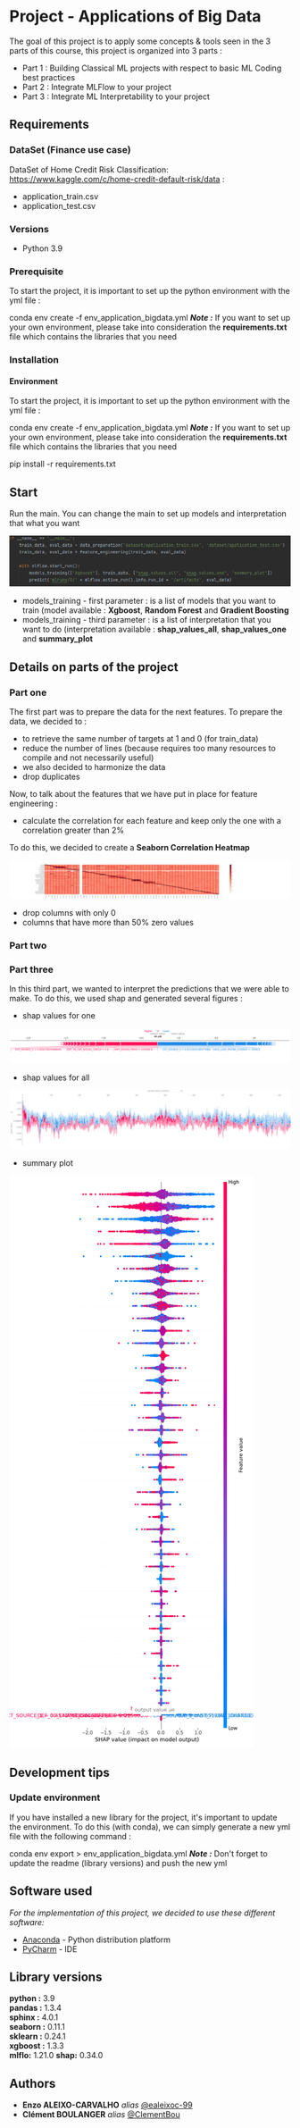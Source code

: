 
  
# Project - Applications of Big Data  
  
The goal of this project is to apply some concepts & tools seen in the 3 parts of this course, this project is organized into 3 parts :   
- Part 1 : Building Classical ML projects with respect to basic ML Coding best practices   
- Part 2 : Integrate MLFlow to your project   
- Part 3 : Integrate ML Interpretability to your project  
  
## Requirements  
  
### DataSet (Finance use case)  
  
DataSet of Home Credit Risk Classification: https://www.kaggle.com/c/home-credit-default-risk/data :  
- application_train.csv  
- application_test.csv  
  
### Versions  
  
- Python 3.9  
  
### Prerequisite  
  
To start the project, it is important to set up the python environment with the yml file :  
  
 conda env create -f env_application_bigdata.yml  ***Note :*** If you want to set up your own environment, please take into consideration the **requirements.txt** file which contains the libraries that you need  
  
### Installation  
  
#### Environment   
To start the project, it is important to set up the python environment with the yml file :  
  
 conda env create -f env_application_bigdata.yml  ***Note :*** If you want to set up your own environment, please take into consideration the **requirements.txt** file which contains the libraries that you need  
  
 pip install -r requirements.txt   
  
## Start  
  
Run the main. You can change the main to set up models and interpretation that what you want 

![seaborn image](https://github.com/ClementBou/Application_BigData_Project/blob/main/images/main.png?raw=true)

 - models_training - first parameter :  is a list of models that you want to train (model available : **Xgboost**, **Random Forest** and **Gradient Boosting**
 - models_training - third parameter : is a list of interpretation that you want to do (interpretation available : **shap_values_all**, **shap_values_one** and **summary_plot**

## Details on parts of the project

### Part one

The first part was to prepare the data for the next features.
To prepare the data, we decided to :

 -   to retrieve the same number of targets at 1 and 0 (for train_data)
 -   reduce the number of lines (because requires too many resources to compile and not necessarily useful)
 - we also decided to harmonize the data
 -  drop duplicates
 
Now, to talk about the features that we have put in place for feature engineering :
 - calculate the correlation for each feature and keep only the one with a correlation greater than 2%

To do this, we decided to create a **Seaborn Correlation Heatmap**

![seaborn image](https://github.com/ClementBou/Application_BigData_Project/blob/main/images/seaborn.png?raw=true)

 - drop columns with only 0
 - columns that have more than 50% zero values

### Part two

### Part three
  
  In this third part, we wanted to interpret the predictions that we were able to make.
  To do this, we used shap and generated several figures :
  

 - shap values for one

![seaborn image](https://github.com/ClementBou/Application_BigData_Project/blob/main/images/plot_shapley_values_i.png?raw=true)

 - shap values for all

![seaborn image](https://github.com/ClementBou/Application_BigData_Project/blob/main/images/plot_shapley_values_all.png?raw=true)

 - summary plot

![seaborn image](https://github.com/ClementBou/Application_BigData_Project/blob/main/images/summary_plot.png?raw=true)
  
## Development tips  
  
### Update environment  
  
If you have installed a new library for the project, it's important to update the environment. To do this (with conda), we can simply generate a new yml file with the following command :  
  
 conda env export > env_application_bigdata.yml  ***Note :*** Don't forget to update the readme (library versions) and push the new yml  
  
## Software used  
  
_For the implementation of this project, we decided to use these different software:_  
* [Anaconda](https://www.anaconda.com/) - Python distribution platform  
* [PyCharm](https://www.jetbrains.com/fr-fr/pycharm/) - IDE  
  
## Library versions  
  
**python :** 3.9  
**pandas :** 1.3.4  
**sphinx :** 4.0.1  
**seaborn :** 0.11.1  
**sklearn :** 0.24.1  
**xgboost :** 1.3.3  
**mlflo:** 1.21.0
**shap:** 0.34.0
  
## Authors  
  
* **Enzo ALEIXO-CARVALHO** _alias_ [@ealeixoc-99](https://github.com/ealeixoc-99)  
* **Clément BOULANGER** _alias_ [@ClementBou](https://github.com/ClementBou)